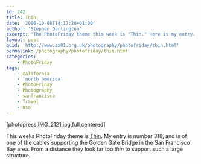 ```yaml
---
id: 242
title: Thin
date: '2006-10-08T14:17:28+01:00'
author: 'Stephen Darlington'
excerpt: 'The PhotoFriday theme this week is "Thin." Here is my entry.'
layout: post
guid: 'http://www.zx81.org.uk/photography/photofriday/thin.html'
permalink: /photography/photofriday/thin.html
categories:
    - PhotoFriday
tags:
    - california
    - 'north america'
    - PhotoFriday
    - Photography
    - sanfrancisco
    - Travel
    - usa
---
```


\[photopress:IMG\_2121.jpg,full,centered\]

This weeks PhotoFriday theme is [Thin](http://www.photofriday.com/archives/challenge/000603.php "PhotoFriday: Thin"). My entry is number 318, and is of one of the cables supporting the Golden Gate Bridge in the San Francisco Bay area. From a distance they look far too *thin* to support such a large structure.
